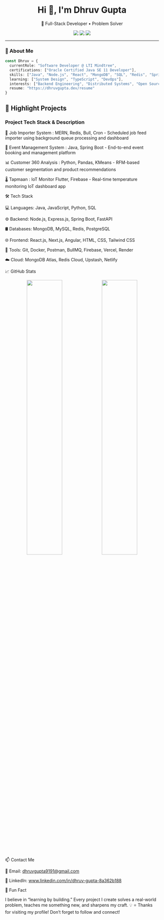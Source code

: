 <h1 align="center">Hi 👋, I'm Dhruv Gupta</h1>
<p align="center">
  🚀 Full-Stack Developer • Problem Solver
</p>



<p align="center">
  <a href="www.linkedin.com/in/dhruv-gupta-8a362b188" target="_blank"><img src="https://img.shields.io/badge/LinkedIn-blue?style=flat&logo=linkedin" /></a>
    <a href="mailto:dhruvgupta9191@gmail.com"><img src="https://img.shields.io/badge/Email-grey?style=flat&logo=gmail" /></a>
    <a href="https://github.com/Dhruv-Gupta01"><img src="https://img.shields.io/github/followers/Dhruv-Gupta01?label=Follow&style=social" />  </a> 
</p>


---


### 🧠 About Me

```ts
const Dhruv = {
  currentRole: "Software Developer @ LTI Mindtree",
  certifications: ["Oracle Certified Java SE 11 Developer"],
  skills: ["Java", "Node.js", "React", "MongoDB", "SQL", "Redis", "Spring Boot" , "Angular" , "Express.js"],
  learning: ["System Design", "TypeScript", "DevOps"],
  interests: ["Backend Engineering", "Distributed Systems", "Open Source" , "Cloud"],
  resume: "https://dhruvgupta.dev/resume"
}
```




<h2>🚀 Highlight Projects</h2>

<h3>Project	Tech Stack & Description</h3>

<p>
  🔁 Job Importer System	: MERN, Redis, Bull, Cron	 - Scheduled job feed importer using background queue processing and dashboard
</p>

<p>
  📅 Event Management System : Java, Spring Boot - End-to-end event booking and management platform
</p>


<p>
  📊 Customer 360 Analysis : 	Python, Pandas, KMeans - RFM-based customer segmentation and product recommendations
</p>

<p>
  🌡️ Tapmaan : IoT Monitor	Flutter, Firebase	 - Real-time temperature monitoring IoT dashboard app
</p>





🛠️ Tech Stack

💻 Languages: Java, JavaScript, Python, SQL

⚙️ Backend: Node.js, Express.js, Spring Boot, FastAPI

🛢️ Databases: MongoDB, MySQL, Redis, PostgreSQL

🌐 Frontend: React.js, Next.js, Angular, HTML, CSS, Tailwind CSS

🔧 Tools: Git, Docker, Postman, BullMQ, Firebase, Vercel, Render

☁️ Cloud: MongoDB Atlas, Redis Cloud, Upstash, Netlify





📈 GitHub Stats
<p align="center"> <img src="https://github-readme-stats.vercel.app/api?username=Dhruv-Gupta01&show_icons=true&theme=tokyonight" width="48%" /> <img src="https://github-readme-stats.vercel.app/api/top-langs/?username=Dhruv-Gupta01&layout=compact&theme=tokyonight" width="48%" /> </p>





📫 Contact Me

📩 Email: dhruvgupta9191@gmail.com

💼 LinkedIn: www.linkedin.com/in/dhruv-gupta-8a362b188





🧪 Fun Fact

I believe in “learning by building.” Every project I create solves a real-world problem, teaches me something new, and sharpens my craft. 💡
⭐️ Thanks for visiting my profile! Don’t forget to follow and connect!
